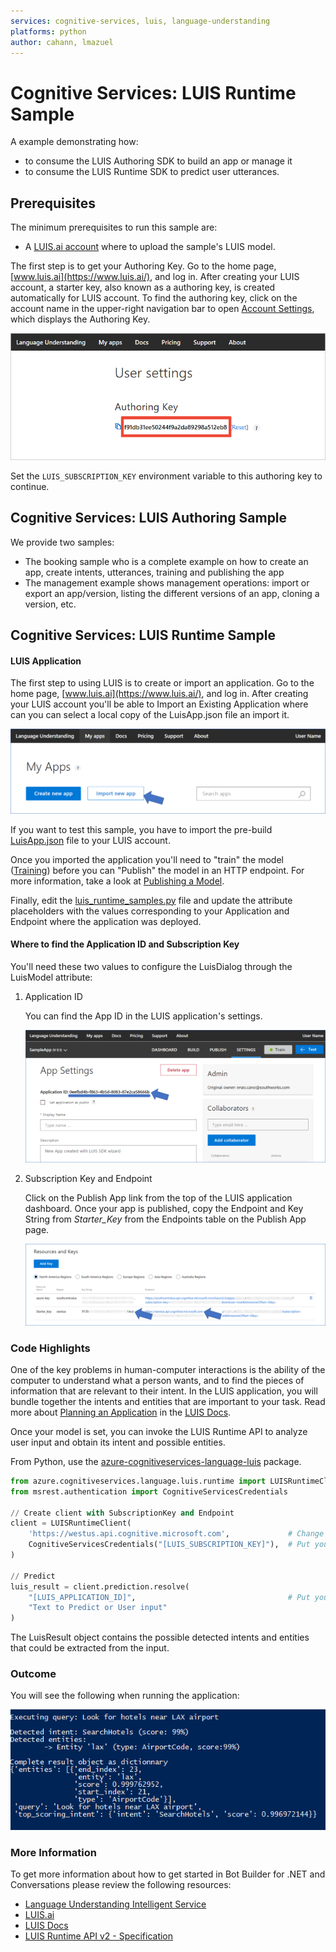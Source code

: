 ```yaml
---
services: cognitive-services, luis, language-understanding
platforms: python
author: cahann, lmazuel
---
```


# Cognitive Services: LUIS Runtime Sample

A example demonstrating how:
- to consume the LUIS Authoring SDK to build an app or manage it
- to consume the LUIS Runtime SDK to predict user utterances.

## Prerequisites

The minimum prerequisites to run this sample are:
* A [LUIS.ai account](https://www.luis.ai/) where to upload the sample's LUIS model.

The first step is to get your Authoring Key. Go to the home page, [www.luis.ai](https://www.luis.ai/), and log in. After creating your LUIS account, a starter key, also known as a authoring key, is created automatically for LUIS account. To find the authoring key, click on the account name in the upper-right navigation bar to open [Account Settings](https://www.luis.ai/user/settings), which displays the Authoring Key.

![Get the programmatic key](images/programmatic-key.png)

Set the `LUIS_SUBSCRIPTION_KEY` environment variable to this authoring key to continue.

## Cognitive Services: LUIS Authoring Sample

We provide two samples:

- The booking sample who is a complete example on how to create an app, create intents, utterances, training and publishing the app
- The management example shows management operations: import or export an app/version, listing the different versions of an app, cloning a version, etc.

## Cognitive Services: LUIS Runtime Sample

#### LUIS Application

The first step to using LUIS is to create or import an application. Go to the home page, [www.luis.ai](https://www.luis.ai/), and log in. After creating your LUIS account you'll be able to Import an Existing Application where can you can select a local copy of the LuisApp.json file an import it.

![Import an Existing Application](images/prereqs-import.png)

If you want to test this sample, you have to import the pre-build [LuisApp.json](LuisApp.json) file to your LUIS account.

Once you imported the application you'll need to "train" the model ([Training](https://docs.microsoft.com/en-us/azure/cognitive-services/luis/train-test)) before you can "Publish" the model in an HTTP endpoint. For more information, take a look at [Publishing a Model](https://docs.microsoft.com/en-us/azure/cognitive-services/luis/publishapp).

Finally, edit the [luis_runtime_samples.py](luis_runtime_samples.py) file and update the attribute placeholders with the values corresponding to your Application and Endpoint where the application was deployed.

#### Where to find the Application ID and Subscription Key

You'll need these two values to configure the LuisDialog through the LuisModel attribute:

1. Application ID

    You can find the App ID in the LUIS application's settings.

    ![App Settings](images/prereqs-appid.png)

2. Subscription Key and Endpoint

    Click on the Publish App link from the top of the LUIS application dashboard. Once your app is published, copy the Endpoint and Key String from *Starter_Key* from the Endpoints table on the Publish App page.

    ![Programmatic API Key](images/prereqs-apikey.png)


### Code Highlights

One of the key problems in human-computer interactions is the ability of the computer to understand what a person wants, and to find the pieces of information that are relevant to their intent. In the LUIS application, you will bundle together the intents and entities that are important to your task. Read more about [Planning an Application](https://docs.microsoft.com/en-us/azure/cognitive-services/luis/plan-your-app) in the [LUIS Docs](https://docs.microsoft.com/en-us/azure/cognitive-services/luis/).

Once your model is set, you can invoke the LUIS Runtime API to analyze user input and obtain its intent and possible entities.

From Python, use the [azure-cognitiveservices-language-luis](http://pypi.python.org/pypi/azure-cognitiveservices-language-luis) package.

````python
from azure.cognitiveservices.language.luis.runtime import LUISRuntimeClient
from msrest.authentication import CognitiveServicesCredentials

// Create client with SubscriptionKey and Endpoint
client = LUISRuntimeClient(
    'https://westus.api.cognitive.microsoft.com',             # Change "westus" to your region if necessary
    CognitiveServicesCredentials("[LUIS_SUBSCRIPTION_KEY]"),  # Put your LUIS Subscription key
)

// Predict
luis_result = client.prediction.resolve(
    "[LUIS_APPLICATION_ID]",                                  # Put your LUIS Application ID
    "Text to Predict or User input"
)
````

The LuisResult object contains the possible detected intents and entities that could be extracted from the input.

### Outcome

You will see the following when running the application:

![Sample Outcome](images/outcome.png)

### More Information

To get more information about how to get started in Bot Builder for .NET and Conversations please review the following resources:
* [Language Understanding Intelligent Service](https://azure.microsoft.com/en-us/services/cognitive-services/language-understanding-intelligent-service/)
* [LUIS.ai](https://www.luis.ai)
* [LUIS Docs](https://docs.microsoft.com/en-us/azure/cognitive-services/luis/home)
* [LUIS Runtime API v2 - Specification](https://github.com/Azure/azure-rest-api-specs/tree/master/specification/cognitiveservices/data-plane/LUIS/Runtime)
